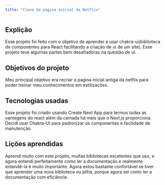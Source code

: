 ```yaml
---
title: "Clone da pagina inicial da Netflix"
---
```


## Explição

Esse projeto foi feito com o objetivo de aprender a usar chakra-ui(biblioteca de componentes
para React facilitando a criação de ui de um site). Esse projeto teve algumas partes bem desafiadoras
na questão de ui.

## Objetivos do projeto

Meu principal objetivo era recriar a pagina inicial antiga da netflix para poder treinar meu conhecimentos
em estilizações. 

## Tecnologias usadas

Esse projeto foi criado usando Create Next App para termos todas as vantegens do react além da camada há mais 
que o Next.js proporciona. Decidi usar Chakra-UI para padronizar os componentes e facilidade de manutenção.

## Lições aprendidas
Aprendi muito com este projeto, muitas bibliotecas excelentes que uso, e agora entendi perfeitamente como ler a documentação e realmente entendê-la é muito importante. Agora estou bastante confortável se tiver que aprender uma nova biblioteca ou pilha, porque agora sei como ler a documentação com eficiência.